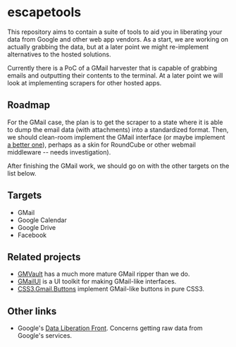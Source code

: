 escapetools
===========
This repository aims to contain a suite of tools to aid you in liberating your data from Google and other web app vendors. As a start, we are working on actually grabbing the data, but at a later point we might re-implement alternatives to the hosted solutions.

Currently there is a PoC of a GMail harvester that is capable of grabbing emails and outputting their contents to the terminal. At a later point we will look at implementing scrapers for other hosted apps.

Roadmap
-------
For the GMail case, the plan is to get the scraper to a state where it is able to dump the email data (with attachments) into a standardized format. Then, we should clean-room implement the GMail interface (or maybe implement [a better one](http://www.vanschneider.com/work/mail/)), perhaps as a skin for RoundCube or other webmail middleware -- needs investigation).

After finishing the GMail work, we should go on with the other targets on the list below.

Targets
-------
* GMail
* Google Calendar
* Google Drive
* Facebook

Related projects
----------------
* [GMVault](https://github.com/gaubert/gmvault) has a much more mature GMail ripper than we do.
* [GMailUI](https://github.com/joscha/gmailui) is a UI toolkit for making GMail-like interfaces.
* [CSS3.Gmail.Buttons](https://github.com/AdamWhitcroft/CSS3.Gmail.Buttons) implement GMail-like buttons in pure CSS3.

Other links
-----------
* Google's [Data Liberation Front](http://www.dataliberation.org/). Concerns getting raw data from Google's services. 
